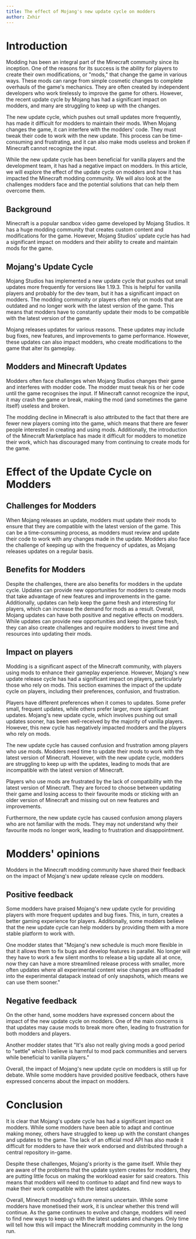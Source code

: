 ```yaml
---
title: The effect of Mojang's new update cycle on modders
author: Zxhir
---
```


# Introduction

Modding has been an integral part of the Minecraft community since its inception. One of the reasons for its success is the ability for players to create their own modifications, or "mods," that change the game in various ways. These mods can range from simple cosmetic changes to complete overhauls of the game's mechanics. They are often created by independent developers who work tirelessly to improve the game for others. However, the recent update cycle by Mojang has had a significant impact on modders, and many are struggling to keep up with the changes.

The new update cycle, which pushes out small updates more frequently, has made it difficult for modders to maintain their mods. When Mojang changes the game, it can interfere with the modders' code. They must tweak their code to work with the new update. This process can be time-consuming and frustrating, and it can also make mods useless and broken if Minecraft cannot recognize the input.

While the new update cycle has been beneficial for vanilla players and the development team, it has had a negative impact on modders. In this article, we will explore the effect of the update cycle on modders and how it has impacted the Minecraft modding community. We will also look at the challenges modders face and the potential solutions that can help them overcome them.

## Background

Minecraft is a popular sandbox video game developed by Mojang Studios. It has a huge modding community that creates custom content and modifications for the game. However, Mojang Studios' update cycle has had a significant impact on modders and their ability to create and maintain mods for the game.

## Mojang's Update Cycle

Mojang Studios has implemented a new update cycle that pushes out small updates more frequently for versions like 1.19.3. This is helpful for vanilla players and probably for the dev team, but it has a significant impact on modders. The modding community or players often rely on mods that are outdated and no longer work with the latest version of the game. This means that modders have to constantly update their mods to be compatible with the latest version of the game.

Mojang releases updates for various reasons. These updates may include bug fixes, new features, and improvements to game performance. However, these updates can also impact modders, who create modifications to the game that alter its gameplay.

## Modders and Minecraft Updates

Modders often face challenges when Mojang Studios changes their game and interferes with modder code. The modder must tweak his or her code until the game recognises the input. If Minecraft cannot recognize the input, it may crash the game or break, making the mod (and sometimes the game itself) useless and broken.

The modding decline in Minecraft is also attributed to the fact that there are fewer new players coming into the game, which means that there are fewer people interested in creating and using mods. Additionally, the introduction of the Minecraft Marketplace has made it difficult for modders to monetize their work, which has discouraged many from continuing to create mods for the game.

# Effect of the Update Cycle on Modders
## Challenges for Modders

When Mojang releases an update, modders must update their mods to ensure that they are compatible with the latest version of the game. This can be a time-consuming process, as modders must review and update their code to work with any changes made in the update. Modders also face the challenge of keeping up with the frequency of updates, as Mojang releases updates on a regular basis.

## Benefits for Modders

Despite the challenges, there are also benefits for modders in the update cycle. Updates can provide new opportunities for modders to create mods that take advantage of new features and improvements in the game. Additionally, updates can help keep the game fresh and interesting for players, which can increase the demand for mods as a result. Overall, Mojang updates can have both positive and negative effects on modders. While updates can provide new opportunities and keep the game fresh, they can also create challenges and require modders to invest time and resources into updating their mods.

## Impact on players

Modding is a significant aspect of the Minecraft community, with players using mods to enhance their gameplay experience. However, Mojang's new update release cycle has had a significant impact on players, particularly those who rely on mods. This section examines the impact of the update cycle on players, including their preferences, confusion, and frustration.

Players have different preferences when it comes to updates. Some prefer small, frequent updates, while others prefer larger, more significant updates. Mojang's new update cycle, which involves pushing out small updates sooner, has been well-received by the majority of vanilla players. However, this new cycle has negatively impacted modders and the players who rely on mods.

The new update cycle has caused confusion and frustration among players who use mods. Modders need time to update their mods to work with the latest version of Minecraft. However, with the new update cycle, modders are struggling to keep up with the updates, leading to mods that are incompatible with the latest version of Minecraft.

Players who use mods are frustrated by the lack of compatibility with the latest version of Minecraft. They are forced to choose between updating their game and losing access to their favourite mods or sticking with an older version of Minecraft and missing out on new features and improvements.

Furthermore, the new update cycle has caused confusion among players who are not familiar with the mods. They may not understand why their favourite mods no longer work, leading to frustration and disappointment.

# Modders' opinions

Modders in the Minecraft modding community have shared their feedback on the impact of Mojang's new update release cycle on modders.

## Positive feedback

Some modders have praised Mojang's new update cycle for providing players with more frequent updates and bug fixes. This, in turn, creates a better gaming experience for players. Additionally, some modders believe that the new update cycle can help modders by providing them with a more stable platform to work with.

One modder states that "Mojang's new schedule is much more flexible in that it allows them to fix bugs and develop features in parallel. No longer will they have to work a few silent months to release a big update all at once, now they can have a more streamlined release process with smaller, more often updates where all experimental content wise changes are offloaded into the experimental datapack instead of only snapshots, which means we can use them sooner."

## Negative feedback

On the other hand, some modders have expressed concern about the impact of the new update cycle on modders. One of the main concerns is that updates may cause mods to break more often, leading to frustration for both modders and players.

Another modder states that "It's also not really giving mods a good period to "settle" which I believe is harmful to mod pack communities and servers while beneficial to vanilla players."

Overall, the impact of Mojang's new update cycle on modders is still up for debate. While some modders have provided positive feedback, others have expressed concerns about the impact on modders.
# Conclusion

It is clear that Mojang's update cycle has had a significant impact on modders. While some modders have been able to adapt and continue making money, others have struggled to keep up with the constant changes and updates to the game. The lack of an official mod API has also made it difficult for modders to have their work endorsed and distributed through a central repository in-game.

Despite these challenges, Mojang's priority is the game itself. While they are aware of the problems that the update system creates for modders, they are putting little focus on making the workload easier for said creators. This means that modders will need to continue to adapt and find new ways to make their work compatible with the latest updates.

Overall, Minecraft modding's future remains uncertain. While some modders have monetised their work, it is unclear whether this trend will continue. As the game continues to evolve and change, modders will need to find new ways to keep up with the latest updates and changes. Only time will tell how this will impact the Minecraft modding community in the long run.